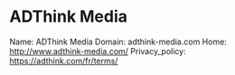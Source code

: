 
# ADThink Media

Name: ADThink Media
Domain: adthink-media.com
Home: http://www.adthink-media.com/
Privacy_policy: https://adthink.com/fr/terms/
